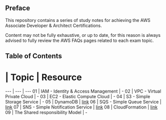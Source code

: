 ## Preface

This repository contains a series of study notes for achieving the AWS Associate Developer & Architect Certifications.

Content may not be fully exhaustive, or up to date, for this reason is always advised to fully review the AWS FAQs pages related to each exam topic.

## Table of Contents

# | Topic | Resource
--- | --- | ---
01 | IAM - Identity & Access Management | -
02 | VPC - Virtual Private Cloud        | -
03 | EC2 - Elastic Compute Cloud        | -
04 | S3 - Simple Storage Service        | -
05 | DynamoDB                           | [link](dynamodb/README.md)
06 | SQS - Simple Queue Service         | [link](sqs/README.md)
07 | SNS - Simple Notification Service  | [link](sns/README.md)
08 | CloudFormation                     | [link](cloudformation/README.md)
09 | The Shared responsibility Model    | -






